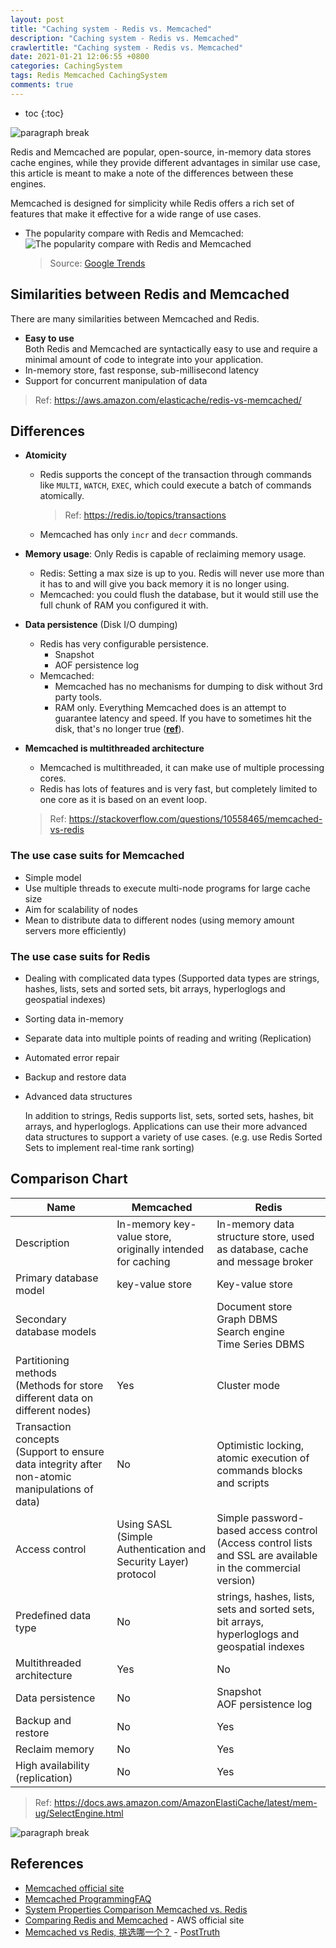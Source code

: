 ```yaml
---
layout: post
title: "Caching system - Redis vs. Memcached"
description: "Caching system - Redis vs. Memcached"
crawlertitle: "Caching system - Redis vs. Memcached"
date: 2021-01-21 12:06:55 +0800
categories: CachingSystem
tags: Redis Memcached CachingSystem
comments: true
---
```


- toc
{:toc}

![paragraph break](https://order-brother.s3-ap-northeast-1.amazonaws.com/paragraph+break/separator-1.png)

Redis and Memcached are popular, open-source, in-memory data stores cache engines, while they provide different advantages in similar use case, this article is meant to make a note of the differences between these engines.

Memcached is designed for simplicity while Redis offers a rich set of features that make it effective for a wide range of use cases.

- The popularity compare with Redis and Memcached:
  ![The popularity compare with Redis and Memcached](https://i.imgur.com/BqU5ZxC.png)
  > Source: [Google Trends](https://trends.google.com/trends/explore?date=all&q=redis,memcached)

## Similarities between Redis and Memcached

There are many similarities between Memcached and Redis.

- **Easy to use**  
  Both Redis and Memcached are syntactically easy to use and require a minimal amount of code to integrate into your application.
- In-memory store, fast response, sub-millisecond latency
- Support for concurrent manipulation of data
<!-- - **Data partitioning**   -->
  <!-- Both Redis and Memcached allow you to distribute your data among multiple nodes. This allows you to scale out to better handle more data when demand grows. -->

  > Ref: <https://aws.amazon.com/elasticache/redis-vs-memcached/>

## Differences

- **Atomicity**

  - Redis supports the concept of the transaction through commands like `MULTI`, `WATCH`, `EXEC`, which could execute a batch of commands atomically.
    > Ref: <https://redis.io/topics/transactions>
  - Memcached has only `incr` and `decr` commands.

- **Memory usage**: Only Redis is capable of reclaiming memory usage.
  - Redis: Setting a max size is up to you. Redis will never use more than it has to and will give you back memory it is no longer using.
  - Memcached: you could flush the database, but it would still use the full chunk of RAM you configured it with.

- **Data persistence** (Disk I/O dumping)
  - Redis has very configurable persistence.
    - Snapshot
    - AOF persistence log
  - Memcached:
    - Memcached has no mechanisms for dumping to disk without 3rd party tools.
    - RAM only. Everything Memcached does is an attempt to guarantee latency and speed. If you have to sometimes hit the disk, that's no longer true ([__ref__](https://github.com/memcached/memcached/wiki/ProgrammingFAQ#why-only-ram)).

- **Memcached is multithreaded architecture**
  - Memcached is multithreaded, it can make use of multiple processing cores.
  - Redis has lots of features and is very fast, but completely limited to one core as it is based on an event loop.

  > Ref: <https://stackoverflow.com/questions/10558465/memcached-vs-redis>

### The use case suits for Memcached

- Simple model
- Use multiple threads to execute multi-node programs for large cache size
- Aim for scalability of nodes
- Mean to distribute data to different nodes (using memory amount servers more efficiently)

### The use case suits for Redis

- Dealing with complicated data types (Supported data types are strings, hashes, lists, sets and sorted sets, bit arrays, hyperloglogs and geospatial indexes)
- Sorting data in-memory
- Separate data into multiple points of reading and writing (Replication)
- Automated error repair
- Backup and restore data
- Advanced data structures

  In addition to strings, Redis supports list, sets, sorted sets, hashes, bit arrays, and hyperloglogs. Applications can use their more advanced data structures to support a variety of use cases. (e.g. use Redis Sorted Sets to implement real-time rank sorting)

## Comparison Chart

| Name                                                                                              | Memcached                                                      | Redis                                                                                                       |
| ---                                                                                               | ---                                                            | ---                                                                                                         |
| Description                                                                                       | In-memory key-value store, originally intended for caching     | In-memory data structure store, used as database, cache and message broker                                  |
| Primary database model                                                                            | key-value store                                                | Key-value store                                                                                             |
| Secondary database models                                                                         |                                                                | Document store<br>Graph DBMS<br>Search engine<br>Time Series DBMS                                           |
| Partitioning methods<br>(Methods for store different data on different nodes)                     | Yes                                                            | Cluster mode                                                                                                |
| Transaction concepts<br>(Support to ensure data integrity after non-atomic manipulations of data) | No                                                             | Optimistic locking, atomic execution of commands blocks and scripts                                         |
| Access control                                                                                    | Using SASL (Simple Authentication and Security Layer) protocol | Simple password-based access control (Access control lists and SSL are available in the commercial version) |
| Predefined data type                                                                              | No                                                             | strings, hashes, lists, sets and sorted sets, bit arrays, hyperloglogs and geospatial indexes               |
| Multithreaded architecture                                                                        | Yes                                                            | No                                                                                                          |
| Data persistence                                                                                  | No                                                             | Snapshot<br>AOF persistence log                                                                             |
| Backup and restore                                                                                | No                                                             | Yes                                                                                                         |
| Reclaim memory                                                                                    | No                                                             | Yes                                                                                                         |
| High availability<br>(replication)                                                                | No                                                             | Yes                                                                                                         |

> Ref: <https://docs.aws.amazon.com/AmazonElastiCache/latest/mem-ug/SelectEngine.html>

![paragraph break](https://order-brother.s3-ap-northeast-1.amazonaws.com/paragraph+break/separator-1.png)

## References

- [Memcached official site](https://memcached.org/about)
- [Memcached ProgrammingFAQ](https://github.com/memcached/memcached/wiki/ProgrammingFAQ)
- [System Properties Comparison Memcached vs. Redis](https://db-engines.com/en/system/Memcached%3BRedis)
- [Comparing Redis and Memcached](https://aws.amazon.com/elasticache/redis-vs-memcached/) - AWS official site
- [Memcached vs Redis, 挑选哪一个？](https://blog.csdn.net/itguangit/article/details/80019179) - [PostTruth](https://itguang.blog.csdn.net/)

